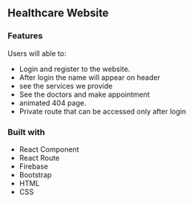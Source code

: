 ## Healthcare Website

### Features

Users will able to:

- Login and register to the website.
- After login the name will appear on header
- see the services we provide
- See the doctors and make appointment
- animated 404 page.
- Private route that can be accessed only after login

### Built with

- React Component
- React Route
- Firebase
- Bootstrap
- HTML
- CSS
